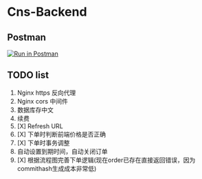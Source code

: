 # Cns-Backend

## Postman
[![Run in Postman](https://run.pstmn.io/button.svg)](https://app.getpostman.com/run-collection/22322698-cd32951a-a24f-4fd5-a9fb-2e26f057532c?action=collection%2Ffork&collection-url=entityId%3D22322698-cd32951a-a24f-4fd5-a9fb-2e26f057532c%26entityType%3Dcollection%26workspaceId%3D0df0c5b3-6c0a-47ee-ab26-8ba0139261e4)

## TODO list
1. Nginx https 反向代理
2. Nginx cors 中间件
3. 数据库存中文
4. 续费
5. [X] Refresh URL
6. [X] 下单时判断前端价格是否正确
7. [X] 下单时事务调整
8. 自动设置到期时间，自动关闭订单
9. [X] 根据流程图完善下单逻辑(现在order已存在直接返回错误，因为commithash生成成本非常低)